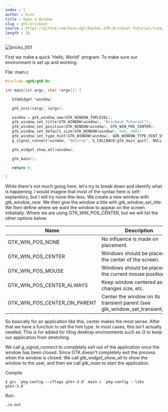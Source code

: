 ```yaml
---
index : 1
author : Kion
title : Open a Window
slug : gtk-brickout
source : https://github.com/kion-dgl/DashGL-GTK-Brickout-Tutorial/tree/master/01_Open_a_Window
length : 18
---
```

![bricks_001](https://user-images.githubusercontent.com/25621780/128594082-788b466f-cde6-486f-837c-a88d94dd6fde.png)

 First we make a quick 'Hello, World!' program. To make sure our environment is set up and working. 
 
 File: main.c
 ```c
 #include <gtk/gtk.h>

int main(int argc, char *argv[]) {

	GtkWidget *window;

	gtk_init(&argc, &argv);

	window = gtk_window_new(GTK_WINDOW_TOPLEVEL);
	gtk_window_set_title(GTK_WINDOW(window), "Brickout Tutorial");
	gtk_window_set_position(GTK_WINDOW(window), GTK_WIN_POS_CENTER);
	gtk_window_set_default_size(GTK_WINDOW(window), 640, 480);
	gtk_window_set_type_hint(GTK_WINDOW(window), GDK_WINDOW_TYPE_HINT_UTILITY);
	g_signal_connect(window, "destroy", G_CALLBACK(gtk_main_quit), NULL);

	gtk_widget_show_all(window);

	gtk_main();

	return 0;

}
```

While there's not much going here, let's try to break down and identify what is happening. I would imagine that most of the syntax
here is self-explanitory, but I will try none-the-less. We create a new window with _gtk_window_new_. We then give the window a
title with _gtk_window_set_title_. We then define where we want the window to appear on the screen initialially. Where we are using
GTK_WIN_POS_CENTER, but we will list the other options below. 

| Name  | Description  |
|---|---|
| GTK_WIN_POS_NONE | No influence is made on placement.  |
| GTK_WIN_POS_CENTER  | Windows should be placed in the center of the screen. |
| GTK_WIN_POS_MOUSE  |  Windows should be placed at the current mouse position. |
| GTK_WIN_POS_CENTER_ALWAYS | Keep window centered as it changes size, etc. |
| GTK_WIN_POS_CENTER_ON_PARENT | Center the window on its transient parent (see gtk_window_set_transient_for()) |

So basically for an application like this, center makes the most sense. After that we have a function to 
set the hint type. In most cases, this isn't actually needed. This is for added for tiling desktop environments such
as i3 to keep our application from stretching.

We call _g_signal_connect_ to completely exit out of the application once the window has been closed. Since GTK doesn't
completely exit the process when the window is closed. We call _gtk_widget_show_all_ to show the window to the user, and
then we call _gtk_main_ to start the application. 

Compile
```
$ gcc `pkg-config --cflags gtk+-3.0` main.c `pkg-config --libs gtk+-3.0`
```

Run:
```
./a.out
```
